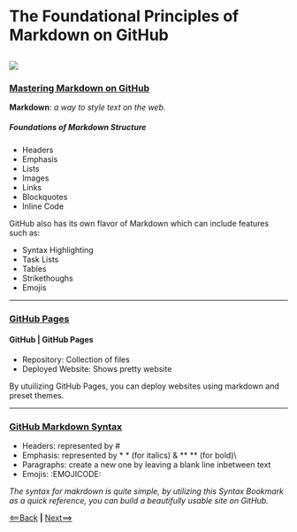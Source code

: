 # The Foundational Principles of Markdown on GitHub 
![](https://github.githubassets.com/images/modules/site/social-cards/github-social.png)
---
### [Mastering Markdown on GitHub](https://guides.github.com/features/mastering-markdown/0)
**Markdown**: *a way to style text on the web.*
##### Foundations of Markdown Structure
* Headers 
* Emphasis 
* Lists
* Images
* Links
* Blockquotes
* Inline Code

GitHub also has its own flavor of Markdown which can include features such as: 
* Syntax Highlighting
* Task Lists
* Tables
* Strikethoughs
* Emojis 
---
### [GitHub Pages](https://pages.github.com/)

#### GitHub | GitHub Pages
* Repository: Collection of files
* Deployed Website: Shows pretty website

By utuilizing GitHub Pages, you can deploy websites using markdown and preset themes.
    
---
### [GitHub Markdown Syntax](https://docs.github.com/en/github/writing-on-github/basic-writing-and-formatting-syntax)
* Headers: represented by #
* Emphasis: represented by * * (for italics) & ** ** (for bold)\
* Paragraphs: create a new one by leaving a blank line inbetween text
* Emojis: :EMOJICODE:

*The syntax for makrdown is quite simple, by utilizing this Syntax Bookmark as a quick reference, you can build a beautifully usable site on GitHub.*

[<==Back](README.md) **|** [Next==>](Markdown2.md)
